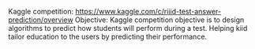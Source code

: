 Kaggle competition: https://www.kaggle.com/c/riiid-test-answer-prediction/overview
Objective: Kaggle competition objective is to design algorithms to predict how students will perform during a test. Helping kiid tailor education to the users by predicting their performance. 
